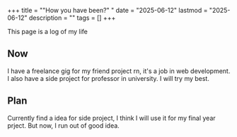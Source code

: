 +++
title = "\"How you have been?\" "
date = "2025-06-12"
lastmod = "2025-06-12"
description = ""
tags = []
+++

This page is a log of my life

## Now
I have a freelance gig for my friend project rn, it's a job in web development. I also have a side project for professor in university. I will try my best. 
## Plan
Currently find a idea for side project, I think I will use it for my final year prject. But now, I run out of good idea.
